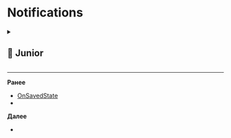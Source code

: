 
# Notifications

<details>
  <summary> <h2> 🌱 Junior </h2> </summary>

<details>
  <summary>  </summary>


</details>

  
</details>

-------------------------------------------------------------------------------------------------------------------------------------------------------------------------------------------------
**Ранее**

- [OnSavedState](ONSAVEDSTATE.md)
- 
**Далее**
- []()
